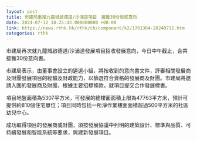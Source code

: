```yaml
---
layout: post
title: 市建局重推九龍城啟德道/沙浦道項目　接獲30份發展意向
date: 2024-07-12 18:25:43.000000000 +08:00
link: https://news.rthk.hk/rthk/ch/component/k2/1761364-20240712.htm
categories: rthk
---
```


市建局再次就九龍城啟德道/沙浦道發展項目招收發展意向，今日中午截止，合共接獲30份意向書。

市建局表示，由董事會設立的遴選小組，將按收到的意向書文件，評審相關發展商及財團發展項目的經驗及財政能力，以篩選符合資格的發展商及財團。市建局將邀請入圍的發展商及財團，根據主要招標條款，就項目提交合作發展標書。

項目地盤面積為5307平方米，可發展的總樓面面積上限為47763平方米，預計可提供約810個住宅單位；項目同時包括一所淨作業樓面面積超過500平方米的社區幼兒中心。

成功取得項目的發展商或財團，須按發展協議中列明的建築設計、標準與品質、可持續發展和智能系統等要求，興建新發展項目。
